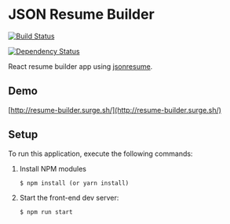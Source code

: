 # JSON Resume Builder

[![Build Status](https://api.travis-ci.org/jsonresume/resume-schema.svg)](http://travis-ci.org/jsonresume/resume-schema)

[![Dependency Status](https://david-dm.org/jsonresume/resume-schema.svg)](https://david-dm.org/jsonresume/resume-schema)


React resume builder app using [jsonresume](https://jsonresume.org/).

## Demo

[http://resume-builder.surge.sh/](http://resume-builder.surge.sh/)


## Setup

To run this application, execute the following commands:

1. Install NPM modules

    ```
    $ npm install (or yarn install)
    ```

2. Start the front-end dev server:

    ```
    $ npm run start
    ```

